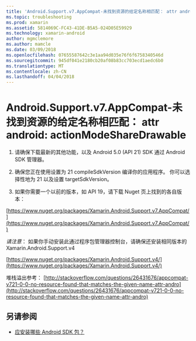 ```yaml
---
title: 'Android.Support.v7.AppCompat-未找到资源的给定名称相匹配： attr android: actionModeShareDrawable'
ms.topic: troubleshooting
ms.prod: xamarin
ms.assetid: 5814069C-FC43-41DE-B5A5-024D05E59929
ms.technology: xamarin-android
author: mgmclemore
ms.author: mamcle
ms.date: 03/09/2018
ms.openlocfilehash: 07655587642c3e1aa94d035e76f6f6758340546d
ms.sourcegitcommit: 945df041e2180cb20af08b83cc703ecd1aedc6b0
ms.translationtype: MT
ms.contentlocale: zh-CN
ms.lasthandoff: 04/04/2018
---
```

# <a name="androidsupportv7appcompat---no-resource-found-that-matches-the-given-name-attr-androidactionmodesharedrawable"></a>Android.Support.v7.AppCompat-未找到资源的给定名称相匹配： attr android: actionModeShareDrawable

1. 请确保下载最新的其他功能，以及 Android 5.0 (API 21) SDK 通过 Android SDK 管理器。

2. 确保您正在使用设置为 21 compileSdkVersion 编译你的应用程序。 你可以选择性地为 21 以及设置 targetSdkVersion。

3. 如果你需要一个以前的版本，如 API 19，请下载 Nuget 页上找到的各自版本：

[https://www.nuget.org/packages/Xamarin.Android.Support.v7.AppCompat/](https://www.nuget.org/packages/Xamarin.Android.Support.v7.AppCompat/)

*请注意*： 如果你手动安装此通过程序包管理器控制台，请确保还安装相同版本的 Xamarin.Android.Support.v4

[https://www.nuget.org/packages/Xamarin.Android.Support.v4/](https://www.nuget.org/packages/Xamarin.Android.Support.v4/)

堆栈溢出参考： [http://stackoverflow.com/questions/26431676/appcompat-v721-0-0-no-resource-found-that-matches-the-given-name-attr-andro](http://stackoverflow.com/questions/26431676/appcompat-v721-0-0-no-resource-found-that-matches-the-given-name-attr-andro)

## <a name="see-also"></a>另请参阅

- [应安装哪些 Android SDK 包？](~/android/troubleshooting/questions/install-android-sdk-packages.md)

